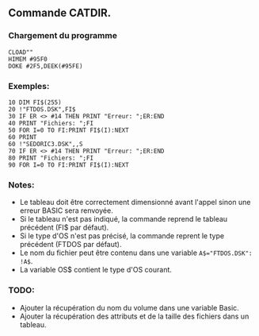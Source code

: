 ## Commande CATDIR.

### Chargement du programme
```
CLOAD""
HIMEM #95F0
DOKE #2F5,DEEK(#95FE)
```

### Exemples:
```
10 DIM FI$(255)
20 !"FTDOS.DSK",FI$
30 IF ER <> #14 THEN PRINT "Erreur: ";ER:END
40 PRINT "Fichiers: ";FI
50 FOR I=0 TO FI:PRINT FI$(I):NEXT
60 PRINT
60 !"SEDORIC3.DSK",,S
70 IF ER <> #14 THEN PRINT "Erreur: ";ER:END
80 PRINT "Fichiers: ";FI
90 FOR I=0 TO FI:PRINT FI$(I):NEXT
```

### Notes:
- Le tableau doit être correctement dimensionné avant l'appel sinon une erreur BASIC sera renvoyée.
- Si le tableau n'est pas indiqué, la commande reprend le tableau précédent (FI$ par défaut).
- Si le type d'OS n'est pas précisé, la commande reprent le type précédent (FTDOS par défaut).
- Le nom du fichier peut être contenu dans une variable `A$="FTDOS.DSK": !A$`.
- La variable OS$ contient le type d'OS courant.

### TODO:
- Ajouter la récupération du nom du volume dans une variable Basic.
- Ajouter la récupération des attributs et de la taille des fichiers dans un tableau.

